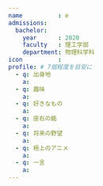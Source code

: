```yaml
---
name          : e
admissions:
  bachelor:
    year      : 2020
    faculty   : 理工学部
    department: 物理科学科
icon          : 
profile: # 7個程度を目安に
  - q: 出身地
    a: 
  - q: 趣味
    a: 
  - q: 好きなもの
    a: 
  - q: 座右の銘
    a: 
  - q: 将来の野望
    a: 
  - q: 極上のアニメ
    a: 
  - q: 一言
    a: 
---
```

